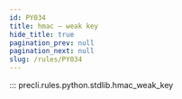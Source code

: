 ```yaml
---
id: PY034
title: hmac — weak key
hide_title: true
pagination_prev: null
pagination_next: null
slug: /rules/PY034
---
```


::: precli.rules.python.stdlib.hmac_weak_key
